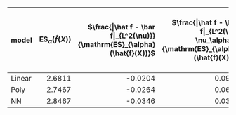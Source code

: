 | model   |   $\mathrm{ES}_{\alpha}(\hat{f}(X))$ |   $\frac{\|\hat f - \bar f\|_{L^2(\nu)}}{\mathrm{ES}_{\alpha}(\hat{f}(X))}$ |   $\frac{\|\hat f - \bar f\|_{L^2(\hat \nu_\alpha)}}{\mathrm{ES}_{\alpha}(\hat{f}(X))}$ |   $\frac{\|\hat f - \bar f\|_{L^2(\nu)}}{\|\bar f\|_{L^2(\nu)}}$ |   $\frac{\|\hat f - \bar f\|_{L^2(\hat \nu_\alpha)}}{\|\bar f\|_{L^2(\hat \nu_\alpha)}}$ |
|:--------|-------------------------------------:|----------------------------------------------------------------------------:|----------------------------------------------------------------------------------------:|-----------------------------------------------------------------:|-----------------------------------------------------------------------------------------:|
| Linear  |                               2.6811 |                                                                     -0.0204 |                                                                                  0.0900 |                                                          -0.0343 |                                                                                   0.1509 |
| Poly    |                               2.7467 |                                                                     -0.0264 |                                                                                  0.0653 |                                                          -0.0454 |                                                                                   0.1121 |
| NN      |                               2.8467 |                                                                     -0.0346 |                                                                                  0.0302 |                                                          -0.0616 |                                                                                   0.0537 |